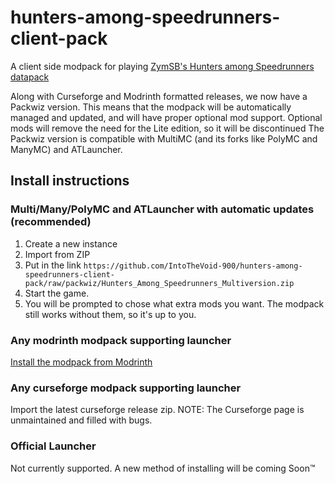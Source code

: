 # hunters-among-speedrunners-client-pack

A client side modpack for playing [ZymSB's Hunters among Speedrunners datapack](https://github.com/zymsbgt/hunters-among-speedrunners)

Along with Curseforge and Modrinth formatted releases, we now have a Packwiz version. This means that the modpack will be automatically managed and updated, and will have proper optional mod support. Optional mods will remove the need for the Lite edition, so it will be discontinued The Packwiz version is compatible with MultiMC (and its forks like PolyMC and ManyMC) and ATLauncher.

## Install instructions

### Multi/Many/PolyMC and ATLauncher with automatic updates (recommended)

1. Create a new instance
2. Import from ZIP
3. Put in the link `https://github.com/IntoTheVoid-900/hunters-among-speedrunners-client-pack/raw/packwiz/Hunters_Among_Speedrunners_Multiversion.zip`
4. Start the game.
5. You will be prompted to chose what extra mods you want. The modpack still works without them, so it's up to you.

### Any modrinth modpack supporting launcher

[Install the modpack from Modrinth](https://modrinth.com/modpack/has-client)

### Any curseforge modpack supporting launcher

Import the latest curseforge release zip.
NOTE: The Curseforge page is unmaintained and filled with bugs.

### Official Launcher

Not currently supported. A new method of installing will be coming Soon:tm:
